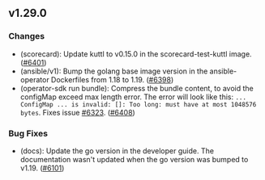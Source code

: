 ## v1.29.0

### Changes

- (scorecard): Update kuttl to v0.15.0 in the scorecard-test-kuttl image. ([#6401](https://github.com/operator-framework/operator-sdk/pull/6401))
- (ansible/v1): Bump the golang base image version in the ansible-operator Dockerfiles from 1.18 to 1.19. ([#6398](https://github.com/operator-framework/operator-sdk/pull/6398))
- (operator-sdk run bundle): Compress the bundle content, to avoid the configMap exceed max length error. The error will look like this: 
`... ConfigMap ... is invalid: []: Too long: must have at most 1048576 bytes`.
Fixes issue [#6323](https://github.com/operator-framework/operator-sdk/issues/6323). ([#6408](https://github.com/operator-framework/operator-sdk/pull/6408))

### Bug Fixes

- (docs): Update the go version in the developer guide.  The documentation wasn't updated when the go version was bumped to v1.19. ([#6101](https://github.com/operator-framework/operator-sdk/pull/6101))
